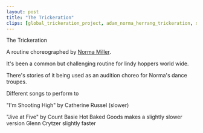 ```yaml
---
layout: post
title: "The Trickeration"
clips: [global_trickeration_project, adam_norma_herrang_trickeration, sats2018_trickeration, adam_trickeration, casey_trickeration, jackson_trickeration_behind, easy_swing_trickeration, swing_maniacs_trickeration, wnh_2017_trickeration]
---
```


The Trickeration

A routine choreographed by [Norma Miller](https://en.wikipedia.org/wiki/Norma_Miller).

It's been a common but challenging routine for lindy hoppers world wide.

There's stories of it being used as an audition choreo for Norma's dance troupes.


Different songs to perform to

"I'm Shooting High" by Catherine Russel (slower)


"Jive at Five" by Count Basie
Hot Baked Goods makes a slightly slower version
Glenn Crytzer slightly faster
